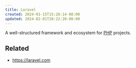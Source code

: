 ```yaml
---
title: Laravel
created: 2024-01-15T15:26:14-08:00
updated: 2024-02-01T20:22:20-08:00
---
```


A well-structured framework and ecosystem for [PHP](PHP.md) projects.

## Related

* https://laravel.com
